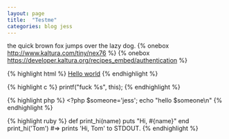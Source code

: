 ```yaml
---
layout: page
title:  "Testme"
categories: blog jess
---
```

the quick brown fox jumps over the lazy dog.
{% onebox http://www.kaltura.com/tiny/nex76 %}
{% onebox https://developer.kaltura.org/recipes_embed/authentication %}


{% highlight html %}
<a href="#">Hello world</a>
{% endhighlight %}

{% highlight c %}
printf("fuck %s", this);
{% endhighlight %}

{% highlight php %}
\<?php
$someone='jess';
echo "hello $someone\n"
{% endhighlight %}

{% highlight ruby %}
def print_hi(name)
  puts "Hi, #{name}" 
end
print_hi('Tom')
#=> prints 'Hi, Tom' to STDOUT.
{% endhighlight %}


